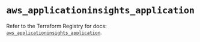 # `aws_applicationinsights_application`

Refer to the Terraform Registry for docs: [`aws_applicationinsights_application`](https://registry.terraform.io/providers/hashicorp/aws/5.38.0/docs/resources/applicationinsights_application).
